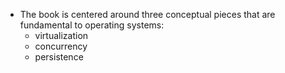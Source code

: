 * The book is centered around three conceptual pieces that are fundamental to operating systems:
    * virtualization
    * concurrency
    * persistence

    